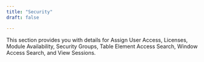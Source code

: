 ```yaml
---
title: "Security"
draft: false

---
```

  
This section provides you with details for Assign User Access, Licenses, Module Availability, Security Groups, Table Element Access Search, Window Access Search, and View Sessions.